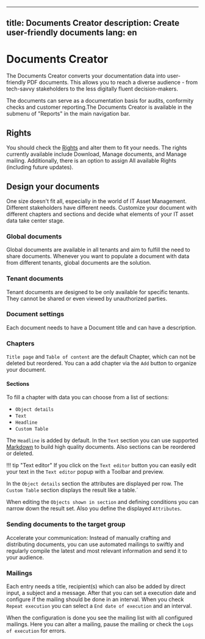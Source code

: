 ***

title: Documents Creator
description: Create user-friendly documents
lang: en
--------

# Documents Creator

The Documents Creator converts your documentation data into user-friendly PDF documents. This allows you to reach a diverse audience - from tech-savvy stakeholders to the less digitally fluent decision-makers.

The documents can serve as a documentation basis for audits, conformity checks and customer reporting.The Documents Creator is available in the submenu of "Reports" in the main navigation bar.

## Rights

You should check the [Rights](../../admin/rights-and-permissions.md) and alter them to fit your needs. The rights currently available include Download, Manage documents, and Manage mailing. Additionally, there is an option to assign All available Rights (including future updates).

## Design your documents

One size doesn't fit all, especially in the world of IT Asset Management. Different stakeholders have different needs. Customize your document with different chapters and sections and decide what elements of your IT asset data take center stage.

### Global documents

Global documents are available in all tenants and aim to fulfill the need to share documents. Whenever you want to populate a document with data from different tenants, global documents are the solution.

### Tenant documents

Tenant documents are designed to be only available for specific tenants. They cannot be shared or even viewed by unauthorized parties.

### Document settings

Each document needs to have a Document title and can have a description.

### Chapters

`Title page` and `Table of content` are the default Chapter, which can not be deleted but reordered. You can a add chapter via the `Add` button to organize your document.

#### Sections

To fill a chapter with data you can choose from a list of sections:

* `Object details`
* `Text`
* `Headline`
* `Custom Table`

The `Headline` is added by default. In the `Text` section you can use supported [Markdown](https://www.markdownguide.org/basic-syntax/) to build high quality documents. Also sections can be reordered or deleted.

!!! tip "Text editor"
If you click on the `Text editor` button you can easily edit your text in the `Text editor` popup with a Toolbar and preview.

In the `Object details` section the attributes are displayed per row.
The `Custom Table` section displays the result like a table.´

When editing the `Objects shown in section` and defining conditions you can narrow down the result set. Also you define the displayed `Attributes`.

### Sending documents to the target group

Accelerate your communication: Instead of manually crafting and distributing documents, you can use automated mailings to swiftly and regularly compile the latest and most relevant information and send it to your audience.

### Mailings

Each entry needs a title, recipient(s) which can also be added by direct input, a subject and a message.
After that you can set a execution date and configure if the mailing should be done in an interval.
When you check `Repeat execution` you can select a `End date of execution` and an interval.

When the configuration is done you see the mailing list with all configured mailings.
Here you can alter a mailing, pause the mailing or check the `Logs of execution` for errors.
